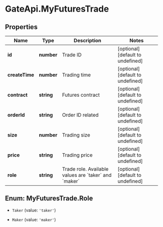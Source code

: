 # GateApi.MyFuturesTrade

## Properties

Name | Type | Description | Notes
------------ | ------------- | ------------- | -------------
**id** | **number** | Trade ID | [optional] [default to undefined]
**createTime** | **number** | Trading time | [optional] [default to undefined]
**contract** | **string** | Futures contract | [optional] [default to undefined]
**orderId** | **string** | Order ID related | [optional] [default to undefined]
**size** | **number** | Trading size | [optional] [default to undefined]
**price** | **string** | Trading price | [optional] [default to undefined]
**role** | **string** | Trade role. Available values are &#x60;taker&#x60; and &#x60;maker&#x60; | [optional] [default to undefined]

## Enum: MyFuturesTrade.Role

* `Taker` (value: `'taker'`)

* `Maker` (value: `'maker'`)


